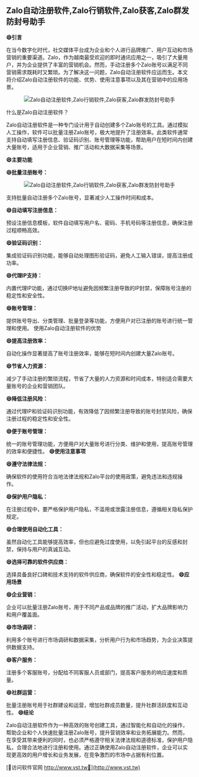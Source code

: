 ## **Zalo自动注册软件,Zalo行销软件,Zalo获客,Zalo群发防封号助手**
**😄引言**

在当今数字化时代，社交媒体平台成为企业和个人进行品牌推广、用户互动和市场营销的重要渠道。Zalo，作为越南最受欢迎的即时通讯应用之一，吸引了大量用户，并为企业提供了丰富的营销机会。然而，手动注册多个Zalo账号以满足不同营销需求既耗时又繁琐。为了解决这一问题，Zalo自动注册软件应运而生。本文将介绍Zalo自动注册软件的功能、优势、使用注意事项以及其在营销中的应用场景。

 <center><img src="https://vst.tw/MP4/tuiguang/png/2.png" alt="Zalo自动注册软件,Zalo行销软件,Zalo获客,Zalo群发防封号助手"></center>

什么是Zalo自动注册软件？

Zalo自动注册软件是一种专门设计用于自动创建多个Zalo账号的工具。通过模拟人工操作，软件可以批量注册Zalo账号，极大地提升了注册效率。此类软件通常支持自动填写注册信息、验证码识别、账号管理等功能，帮助用户在短时间内创建大量账号，适用于企业营销、推广活动和大数据采集等场景。

**😄主要功能**

**😄批量注册账号：**

 <center><img src="https://vst.tw/MP4/tuiguang/png/3.png" alt="Zalo自动注册软件,Zalo行销软件,Zalo获客,Zalo群发防封号助手"></center>

支持批量自动注册多个Zalo账号，显著减少人工操作时间和成本。

**😄自动填写注册信息：**

预设注册信息模板，软件自动填写用户名、密码、手机号码等注册信息，确保注册过程顺畅高效。

**😄验证码识别：**

集成验证码识别功能，能够自动处理图形验证码，避免人工输入错误，提高注册成功率。

**😄代理IP支持：**

内置代理IP功能，通过切换IP地址避免因频繁注册导致的IP封禁，保障账号注册的稳定性和安全性。

**😄账号管理：**

提供账号导出、分类管理、批量登录等功能，方便用户对已注册的账号进行统一管理和使用。
使用Zalo自动注册软件的优势

**😄提高注册效率：**

自动化操作显著提高了账号注册效率，能够在短时间内创建大量Zalo账号。

**😄节省人力资源：**

减少了手动注册的繁琐流程，节省了大量的人力资源和时间成本，特别适合需要大量账号的企业和营销团队。

**😄降低注册风险：**

通过代理IP和验证码识别功能，有效降低了因频繁注册导致的账号封禁风险，确保注册过程的稳定性和安全性。

**😄便于账号管理：**

统一的账号管理功能，方便用户对大量账号进行分类、维护和使用，提高账号管理的效率和便捷性。
**😄使用注意事项**

**😄遵守法律法规：**

确保软件的使用符合当地法律法规和Zalo平台的使用政策，避免违法和违规操作。

**😄保护用户隐私：**

在注册过程中，要严格保护用户隐私，不滥用或泄露注册信息，遵循相关隐私保护规定。

**😄合理使用自动化工具：**

虽然自动化工具能够提高效率，但也应避免过度使用，以免引起平台的反感和封禁，保持与用户的真诚互动。

**😄选择可靠的软件供应商：**

选择具备良好口碑和技术支持的软件供应商，确保软件的安全性和稳定性。
**😄应用场景**

**😄企业营销：**

企业可以批量注册Zalo账号，用于不同产品或品牌的推广活动，扩大品牌影响力和用户覆盖面。

**😄市场调研：**

利用多个账号进行市场调研和数据采集，分析用户行为和市场趋势，为企业决策提供数据支持。

**😄客户服务：**

注册多个客服账号，分配给不同客服人员或部门，提高客户服务的响应速度和质量。

**😄社群运营：**

批量注册账号用于社群建设和运营，增加社群成员数量，提升社群活跃度和互动性。
**😄结论**

Zalo自动注册软件作为一种高效的账号创建工具，通过智能化和自动化的操作，帮助企业和个人快速批量注册Zalo账号，提升营销效率和业务拓展能力。然而，在享受其带来便利的同时，也必须严格遵守相关法律法规和道德标准，保护用户隐私，合理合法地进行注册和使用。通过正确使用Zalo自动注册软件，企业可以实现更高效的用户增长和业务发展，在竞争激烈的市场中占据有利位置。


[👻访问软件官网 http://www.vst.tw👻](http://www.vst.tw)
